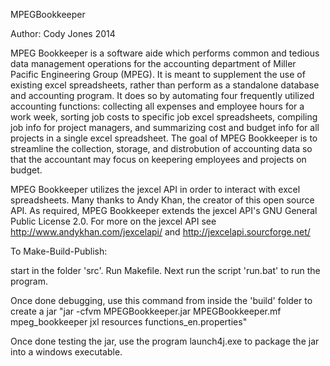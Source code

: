 MPEGBookkeeper

Author: Cody Jones 2014

MPEG Bookkeeper is a software aide which performs common and tedious data management
operations for the accounting department of Miller Pacific Engineering Group (MPEG). 
It is meant to supplement the use of existing excel spreadsheets, rather than perform 
as a standalone database and accounting program. It does so by automating four frequently
utilized accounting functions: collecting all expenses and employee hours for a work week,
sorting job costs to specific job excel spreadsheets, compiling job info for project 
managers, and summarizing cost and budget info for all projects in a single excel 
spreadsheet. The goal of MPEG Bookkeeper is to streamline the collection, storage, and
distrobution of accounting data so that the accountant may focus on keepering employees
and projects on budget.

MPEG Bookkeeper utilizes the jexcel API in order to interact with excel spreadsheets. Many
thanks to Andy Khan, the creator of this open source API. As required, MPEG Bookkeeper
extends the jexcel API's GNU General Public License 2.0. For more on the jexcel API see
http://www.andykhan.com/jexcelapi/ 
and
http://jexcelapi.sourcforge.net/




To Make-Build-Publish:

start in the folder 'src'. Run Makefile. Next run the script 'run.bat' to run the program. 

Once done debugging, use this command from inside the 'build' folder to create a jar
"jar -cfvm MPEGBookkeeper.jar MPEGBookkeeper.mf mpeg_bookkeeper jxl resources functions_en.properties"

Once done testing the jar, use the program launch4j.exe to package the jar into a windows executable.